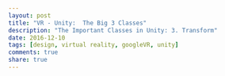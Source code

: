 ```yaml
---
layout: post
title: "VR - Unity:  The Big 3 Classes"
description: "The Important Classes in Unity: 3. Transform"
date: 2016-12-10
tags: [design, virtual reality, googleVR, unity]
comments: true
share: true
---
```

